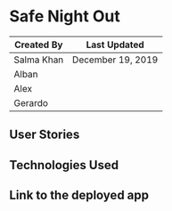 # Safe Night Out

Created By | Last Updated
-----------|--------------
Salma Khan | December 19, 2019
Alban       |
Alex        | 
Gerardo     |

## User Stories 

## Technologies Used

## Link to the deployed app
